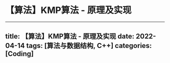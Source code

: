 # 【算法】KMP算法 - 原理及实现

---
title: 【算法】KMP算法 - 原理及实现
date: 2022-04-14
tags: [算法与数据结构, C++]
categories: [Coding]
---

